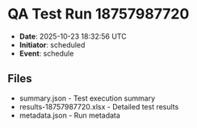 # QA Test Run 18757987720

- **Date**: 2025-10-23 18:32:56 UTC
- **Initiator**: scheduled
- **Event**: schedule

## Files
- summary.json - Test execution summary
- results-18757987720.xlsx - Detailed test results
- metadata.json - Run metadata
